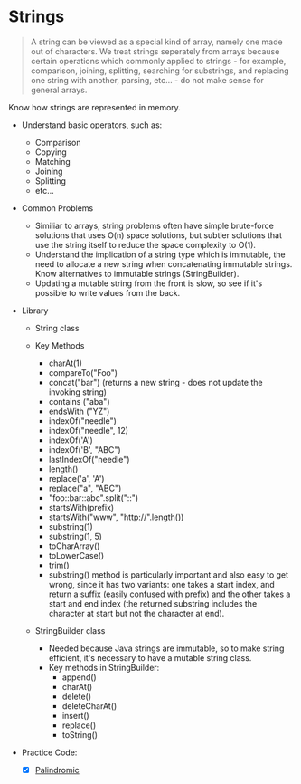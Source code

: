 # Strings #

> A string can be viewed as a special kind of array, namely one made out of characters. 
  We treat strings seperately from arrays because certain operations which commonly applied to
  strings - for example, comparison, joining, splitting, searching for substrings, and replacing
  one string with another, parsing, etc... - do not make sense for general arrays.

Know how strings are represented in memory. 

- Understand basic operators, such as:
    - Comparison
    - Copying
    - Matching
    - Joining
    - Splitting
    - etc...

- Common Problems
    - Similiar to arrays, string problems often have simple brute-force solutions that uses O(n) space solutions,
      but subtler solutions that use the string itself to reduce the space complexity to O(1).
    - Understand the implication of a string type which is immutable, the need to allocate a new string when
      concatenating immutable strings. Know alternatives to immutable strings (StringBuilder).
    - Updating a mutable string from the front is slow, so see if it's possible to write values from the back.

     
- Library
    - String class
     - Key Methods
        - charAt(1)
        - compareTo("Foo")
        - concat("bar") (returns a new string - does not update the invoking string)
        - contains ("aba")
        - endsWith ("YZ")
        - indexOf("needle")
        - indexOf("needle", 12)
        - indexOf('A')
        - indexOf('B', "ABC")
        - lastIndexOf("needle")
        - length()
        - replace('a', 'A')
        - replace("a", "ABC")
        - "foo::bar::abc".split("::")
        - startsWith(prefix)
        - startsWith("www", "http://".length())
        - substring(1)
        - substring(1, 5)
        - toCharArray()
        - toLowerCase()
        - trim()
        - substring() method is particularly important and also easy to get wrong, since it has two variants:
          one takes a start index, and return a suffix (easily confused with prefix) and the other takes a start and end index 
          (the returned substring includes the character at start but not the character at end).

    - StringBuilder class
         - Needed because Java strings are immutable, so to make string efficient, it's necessary to have a mutable string class.
         - Key methods in StringBuilder:
            - append()
            - charAt()
            - delete()
            - deleteCharAt()
            - insert()
            - replace()
            - toString()


- Practice Code:
    - [X] [Palindromic](Code/EPI/Palindromic.java)   
